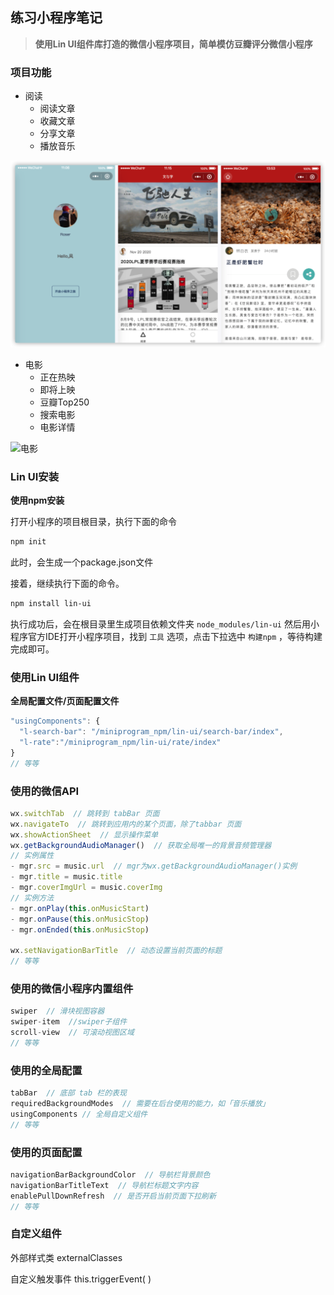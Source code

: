 ## 练习小程序笔记

> **使用Lin UI组件库打造的微信小程序项目，简单模仿豆瓣评分微信小程序**

### 项目功能

- 阅读
  - 阅读文章
  - 收藏文章
  - 分享文章
  - 播放音乐

![阅读](images/NmQvzd8h2OuREPw-20210227173112077.png)

- 电影
  - 正在热映
  - 即将上映
  - 豆瓣Top250
  - 搜索电影
  - 电影详情

![电影](https://i.loli.net/2021/02/27/aDE9VLk5eFiwrIv.png)



### Lin UI安装

**使用npm安装**

打开小程序的项目根目录，执行下面的命令

```sh
npm init
```

此时，会生成一个package.json文件

接着，继续执行下面的命令。

```sh
npm install lin-ui
```

执行成功后，会在根目录里生成项目依赖文件夹 `node_modules/lin-ui` 
然后用小程序官方IDE打开小程序项目，找到 `工具` 选项，点击下拉选中 `构建npm` ，等待构建完成即可。



### 使用Lin UI组件

**全局配置文件/页面配置文件**

```js
"usingComponents": {
  "l-search-bar": "/miniprogram_npm/lin-ui/search-bar/index",
  "l-rate":"/miniprogram_npm/lin-ui/rate/index"
}
// 等等
```



### 使用的微信API

```js
wx.switchTab  // 跳转到 tabBar 页面
wx.navigateTo  // 跳转到应用内的某个页面，除了tabbar 页面
wx.showActionSheet  // 显示操作菜单
wx.getBackgroundAudioManager()  // 获取全局唯一的背景音频管理器
// 实例属性
- mgr.src = music.url  // mgr为wx.getBackgroundAudioManager()实例
- mgr.title = music.title
- mgr.coverImgUrl = music.coverImg
// 实例方法
- mgr.onPlay(this.onMusicStart)  
- mgr.onPause(this.onMusicStop)
- mgr.onEnded(this.onMusicStop)

wx.setNavigationBarTitle  // 动态设置当前页面的标题
// 等等
```



### 使用的微信小程序内置组件

```js
swiper  // 滑块视图容器
swiper-item  //swiper子组件
scroll-view  // 可滚动视图区域
// 等等
```



### 使用的全局配置

```js
tabBar  // 底部 tab 栏的表现
requiredBackgroundModes  // 需要在后台使用的能力，如「音乐播放」
usingComponents // 全局自定义组件
// 等等
```



### 使用的页面配置

```js
navigationBarBackgroundColor  // 导航栏背景颜色
navigationBarTitleText  // 导航栏标题文字内容
enablePullDownRefresh  // 是否开启当前页面下拉刷新
// 等等
```



### 自定义组件

外部样式类  externalClasses

自定义触发事件 this.triggerEvent( )













